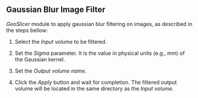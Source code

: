 ## Gaussian Blur Image Filter

_GeoSlicer_ module to apply gaussian blur filtering on images, as described in the steps bellow:

1. Select the _Input volume_ to be filtered.

2. Set the _Sigma_ parameter. It is the value in physical units (e.g., mm) of the Gaussian kernel.

3. Set the _Output volume name_.

4. Click the _Apply_ button and wait for completion. The filtered output volume will be located in the same directory as the _Input volume_.